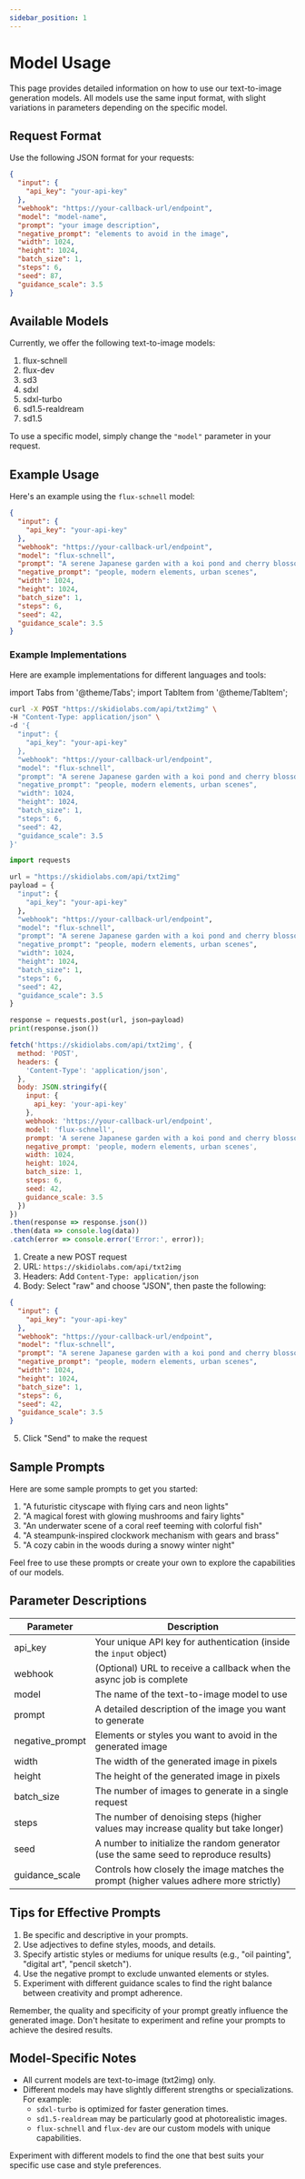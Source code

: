 ```yaml
---
sidebar_position: 1
---
```


# Model Usage

This page provides detailed information on how to use our text-to-image generation models. All models use the same input format, with slight variations in parameters depending on the specific model.

## Request Format

Use the following JSON format for your requests:

```json
{
  "input": {
    "api_key": "your-api-key"
  },
  "webhook": "https://your-callback-url/endpoint",
  "model": "model-name",
  "prompt": "your image description",
  "negative_prompt": "elements to avoid in the image",
  "width": 1024,
  "height": 1024,
  "batch_size": 1,
  "steps": 6,
  "seed": 87,
  "guidance_scale": 3.5
}
```

## Available Models

Currently, we offer the following text-to-image models:

1. flux-schnell
2. flux-dev
3. sd3
4. sdxl
5. sdxl-turbo
6. sd1.5-realdream
7. sd1.5

To use a specific model, simply change the `"model"` parameter in your request.

## Example Usage

Here's an example using the `flux-schnell` model:

```json
{
  "input": {
    "api_key": "your-api-key"
  },
  "webhook": "https://your-callback-url/endpoint",
  "model": "flux-schnell",
  "prompt": "A serene Japanese garden with a koi pond and cherry blossoms",
  "negative_prompt": "people, modern elements, urban scenes",
  "width": 1024,
  "height": 1024,
  "batch_size": 1,
  "steps": 6,
  "seed": 42,
  "guidance_scale": 3.5
}
```

### Example Implementations

Here are example implementations for different languages and tools:

import Tabs from '@theme/Tabs';
import TabItem from '@theme/TabItem';

<Tabs>
  <TabItem value="curl" label="cURL" default>

```bash
curl -X POST "https://skidiolabs.com/api/txt2img" \
-H "Content-Type: application/json" \
-d '{
  "input": {
    "api_key": "your-api-key"
  },
  "webhook": "https://your-callback-url/endpoint",
  "model": "flux-schnell",
  "prompt": "A serene Japanese garden with a koi pond and cherry blossoms",
  "negative_prompt": "people, modern elements, urban scenes",
  "width": 1024,
  "height": 1024,
  "batch_size": 1,
  "steps": 6,
  "seed": 42,
  "guidance_scale": 3.5
}'
```

  </TabItem>
  <TabItem value="python" label="Python">

```python
import requests

url = "https://skidiolabs.com/api/txt2img"
payload = {
  "input": {
    "api_key": "your-api-key"
  },
  "webhook": "https://your-callback-url/endpoint",
  "model": "flux-schnell",
  "prompt": "A serene Japanese garden with a koi pond and cherry blossoms",
  "negative_prompt": "people, modern elements, urban scenes",
  "width": 1024,
  "height": 1024,
  "batch_size": 1,
  "steps": 6,
  "seed": 42,
  "guidance_scale": 3.5
}

response = requests.post(url, json=payload)
print(response.json())
```

  </TabItem>
  <TabItem value="javascript" label="JavaScript">

```javascript
fetch('https://skidiolabs.com/api/txt2img', {
  method: 'POST',
  headers: {
    'Content-Type': 'application/json',
  },
  body: JSON.stringify({
    input: {
      api_key: 'your-api-key'
    },
    webhook: 'https://your-callback-url/endpoint',
    model: 'flux-schnell',
    prompt: 'A serene Japanese garden with a koi pond and cherry blossoms',
    negative_prompt: 'people, modern elements, urban scenes',
    width: 1024,
    height: 1024,
    batch_size: 1,
    steps: 6,
    seed: 42,
    guidance_scale: 3.5
  })
})
.then(response => response.json())
.then(data => console.log(data))
.catch(error => console.error('Error:', error));
```

  </TabItem>
  <TabItem value="postman" label="Postman">

1. Create a new POST request
2. URL: `https://skidiolabs.com/api/txt2img`
3. Headers: Add `Content-Type: application/json`
4. Body: Select "raw" and choose "JSON", then paste the following:

```json
{
  "input": {
    "api_key": "your-api-key"
  },
  "webhook": "https://your-callback-url/endpoint",
  "model": "flux-schnell",
  "prompt": "A serene Japanese garden with a koi pond and cherry blossoms",
  "negative_prompt": "people, modern elements, urban scenes",
  "width": 1024,
  "height": 1024,
  "batch_size": 1,
  "steps": 6,
  "seed": 42,
  "guidance_scale": 3.5
}
```

5. Click "Send" to make the request

  </TabItem>
</Tabs>

## Sample Prompts

Here are some sample prompts to get you started:

1. "A futuristic cityscape with flying cars and neon lights"
2. "A magical forest with glowing mushrooms and fairy lights"
3. "An underwater scene of a coral reef teeming with colorful fish"
4. "A steampunk-inspired clockwork mechanism with gears and brass"
5. "A cozy cabin in the woods during a snowy winter night"

Feel free to use these prompts or create your own to explore the capabilities of our models.

## Parameter Descriptions

| Parameter | Description |
|-----------|-------------|
| api_key | Your unique API key for authentication (inside the `input` object) |
| webhook | (Optional) URL to receive a callback when the async job is complete |
| model | The name of the text-to-image model to use |
| prompt | A detailed description of the image you want to generate |
| negative_prompt | Elements or styles you want to avoid in the generated image |
| width | The width of the generated image in pixels |
| height | The height of the generated image in pixels |
| batch_size | The number of images to generate in a single request |
| steps | The number of denoising steps (higher values may increase quality but take longer) |
| seed | A number to initialize the random generator (use the same seed to reproduce results) |
| guidance_scale | Controls how closely the image matches the prompt (higher values adhere more strictly) |

## Tips for Effective Prompts

1. Be specific and descriptive in your prompts.
2. Use adjectives to define styles, moods, and details.
3. Specify artistic styles or mediums for unique results (e.g., "oil painting", "digital art", "pencil sketch").
4. Use the negative prompt to exclude unwanted elements or styles.
5. Experiment with different guidance scales to find the right balance between creativity and prompt adherence.

Remember, the quality and specificity of your prompt greatly influence the generated image. Don't hesitate to experiment and refine your prompts to achieve the desired results.

## Model-Specific Notes

- All current models are text-to-image (txt2img) only.
- Different models may have slightly different strengths or specializations. For example:
  - `sdxl-turbo` is optimized for faster generation times.
  - `sd1.5-realdream` may be particularly good at photorealistic images.
  - `flux-schnell` and `flux-dev` are our custom models with unique capabilities.

Experiment with different models to find the one that best suits your specific use case and style preferences.
